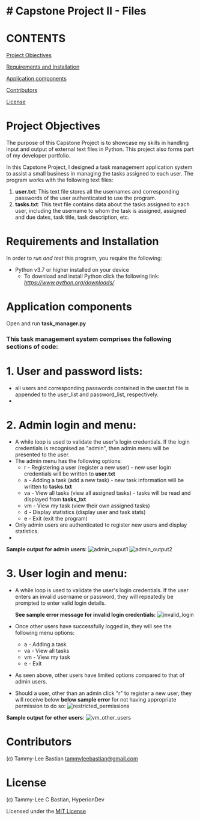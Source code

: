 # # Capstone Project II - Files ##

# CONTENTS #

[Project Objectives](#Project-Objectives)

[Requirements and Installation](#Requirements-and-Installation)

[Application components](#Application-components)

[Contributors](#Contributors)

[License](#License)

# Project Objectives #

The purpose of this Capstone Project is to showcase my skills in handling input and output of external text files in Python. This project also forms part of my developer
portfolio. 

In this Capstone Project, I designed a task management application system to assist a small business in managing the tasks assigned to each user. The program works with
the following text files:
1. __user.txt__: This text file stores all the usernames and corresponding passwords of the user authenticated to use the program. 
2. __tasks.txt__: This text file contains data about the tasks assigned to each user, including the username to whom the task is assigned, assigned and due dates, 
   task title, task description, etc.

# Requirements and Installation #

In  order to *run and test* this program, you require the following:
- Python v3.7 or higher installed on your device
  - To download and install Python click the following link: *https://www.python.org/downloads/*

# Application components #
Open and run __task_manager.py__

### This task management system comprises the following sections of code:
# 1. User and password lists: #
  - all users and corresponding passwords contained in the user.txt file is appended to the user_list and password_list, respectively. 
  - 
# 2. Admin login and menu: #
  - A while loop is used to validate the user's login credentials. If the login credentials is recognised as "admin", then admin menu will be presented to the user. 
  - The admin menu has the following options:
    - r - Registering a user (register a new user) - new user login credentials will be written to __user.txt__
    - a - Adding a task (add a new task) - new task information will be written to __tasks.txt__
    - va - View all tasks (view all assigned tasks) - tasks will be read and displayed from __tasks_txt__
    - vm - View my task (view their own assigned tasks)
    - d - Display statistics (display user and task stats) 
    - e - Exit (exit the program)
  - Only admin users are authenticated to register new users and display statistics. 
  - 
  __Sample output for admin users__:
  ![admin_ouput1](https://user-images.githubusercontent.com/102178512/161425062-b318c284-8d3d-4212-b138-bdd1c91d17c0.jpg)
  ![admin_output2](https://user-images.githubusercontent.com/102178512/161425067-8a9941ba-ba7a-47b5-bd36-0e702f252cb2.jpg)
  
 # 3. User login and menu:
   - A while loop is used to validate the user's login credentials. If the user enters an invalid username or password, they will repeatedly be prompted 
     to enter valid login details. 
     
     __See sample error message for invalid login credentials:__
     ![invalid_login](https://user-images.githubusercontent.com/102178512/161425233-7cd9ad99-9207-4fef-baef-273d35aeb728.jpg)

   - Once other users have successfully logged in, they will see the following menu options:
     - a - Adding a task
     - va - View all tasks
     - vm - View my task
     - e - Exit
   - As seen above, other users have limited options compared to that of admin users. 
   - Should a user, other than an admin click "r" to register a new user, they will receive below __below sample error__ for not having appropriate 
     permission to do so:
   ![restricted_permissions](https://user-images.githubusercontent.com/102178512/161425464-8128f45f-1a58-4038-b0f2-d83e0feb7f92.jpg)
   
   __Sample output for other users__:
   ![vm_other_users](https://user-images.githubusercontent.com/102178512/161425589-8d345aea-c904-4264-9f07-d4013c460d80.jpg)
   
# Contributors
(c) Tammy-Lee Bastian tammyleebastian@gmail.com
   
# License
(c) Tammy-Lee C Bastian, HyperionDev
   
Licensed under the [MIT License](License)

